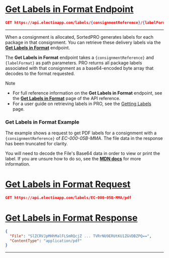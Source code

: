 # [Get Labels in Format Endpoint](#tab/get-labels-in-format-endpoint)

```json
GET https://api.electioapp.com/labels/{consignmentReference}/{labelFormat}
```
---

When a consignment is allocated, SortedPRO generates labels for each package in that consignment. You can retrieve these delivery labels via the **[Get Labels in Format](https://docs.electioapp.com/#/api/GetLabelsinFormat)** endpoint.

The **Get Labels in Format** endpoint takes a `{consignmentReference}` and `{labelFormat}` as path parameters. PRO returns all package labels associated with that consignment as a base64-encoded byte array that decodes to the format requested.

> [!NOTE]
> * For full reference information on the <strong>Get Labels in Format</strong> endpoint, see the <strong><a href="https://docs.electioapp.com/#/api/GetLabelsinFormat">Get Labels in Format</a></strong> page of the API reference.
> * For a user guide on retrieving labels in PRO, see the [Getting Labels](/pro/api/help/getting_labels.html) page.  
  
### Get Labels in Format Example

The example shows a request to get PDF labels for a consignment with a `{consignmentReference}` of _EC-000-05B-MMA_. The file data in the response has been truncated for clarity.

You will need to decode the File's Base64 data in order to view or print the label. If you are unsure how to do so, see the **[MDN docs](https://developer.mozilla.org/en-US/docs/Web/API/WindowBase64/Base64_encoding_and_decoding)** for more information.

# [Get Labels in Format Request](#tab/get-labels-in-format-request)

```json
GET https://api.electioapp.com/labels/EC-000-05B-MMA/pdf
```

# [Get Labels in Format Response](#tab/get-labels-in-format-response)

```json
{
  "File": "SlZCRVJpMHhMalFLSmRQcjZ ... TVRrNU9ERUtKU1ZGVDBZPQ==",
  "ContentType": "application/pdf"
}
```
---